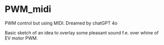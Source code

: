 # PWM_midi
PWM control but using MIDI. Dreamed by chatGPT 4o

Basic sketch of an idea to overlay some pleasant sound f.e. over whine of EV motor PWM. 
